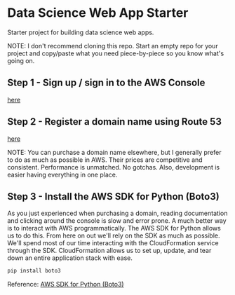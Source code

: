 # Data Science Web App Starter
Starter project for building data science web apps.

NOTE: I don't recommend cloning this repo. 
Start an empty repo for your project and copy/paste what you need 
piece-by-piece so you know what's going on.  

## Step 1 - Sign up / sign in to the AWS Console 

[here](https://aws.amazon.com/)

## Step 2 - Register a domain name using Route 53

[here](https://docs.aws.amazon.com/Route53/latest/DeveloperGuide/registrar.html)

NOTE: You can purchase a domain name elsewhere, but I generally prefer to do as much as possible in AWS.
Their prices are competitive and consistent. Performance is unmatched. No gotchas. 
Also, development is easier having everything in one place.

## Step 3 - Install the AWS SDK for Python (Boto3)

As you just experienced when purchasing a domain, 
reading documentation and clicking around the console is slow and error prone.
A much better way is to interact with AWS programmatically.
The AWS SDK for Python allows us to do this.
From here on out we'll rely on the SDK as much as possible.
We'll spend most of our time interacting with the CloudFormation service through the SDK.
CloudFormation allows us to set up, update, and tear down an entire application stack with ease.

```python
pip install boto3
```

Reference: [AWS SDK for Python (Boto3)](https://aws.amazon.com/sdk-for-python/)
